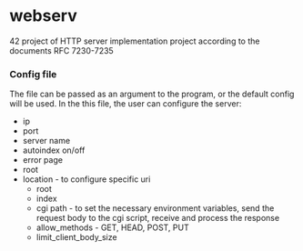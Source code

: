 # webserv
42 project of HTTP server implementation project according to the documents RFC 7230-7235

### Config file 
The file can be passed as an argument to the program, or the default config will be used. In the this file, the user can configure the server: 
* ip
* port
* server name
* autoindex on/off
* error page
* root
* location - to configure specific uri
  * root
  * index
  * cgi path - to set the necessary environment variables, send the request body to the cgi script, receive and process the response
  * allow_methods - GET, HEAD, POST, PUT
  * limit_client_body_size

